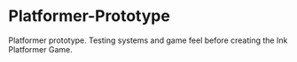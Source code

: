# Platformer-Prototype
Platformer prototype. Testing systems and game feel before creating the Ink Platformer Game.
